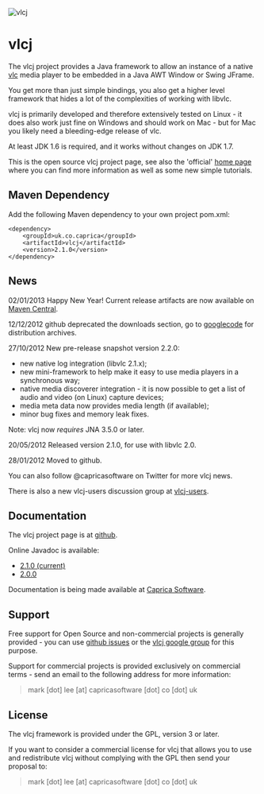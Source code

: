 ![vlcj](https://github.com/caprica/vlcj/raw/master/etc/vlcj-logo.png "vlcj")

vlcj
====

The vlcj project provides a Java framework to allow an instance of a native
[vlc](http://www.videolan.org/vlc "vlc") media player to be embedded in a Java 
AWT Window or Swing JFrame. 

You get more than just simple bindings, you also get a higher level framework
that hides a lot of the complexities of working with libvlc.

vlcj is primarily developed and therefore extensively tested on Linux - it does
also work just fine on Windows and should work on Mac - but for Mac you likely
need a bleeding-edge release of vlc.

At least JDK 1.6 is required, and it works without changes on JDK 1.7.

This is the open source vlcj project page, see also the 'official' 
[home page](http://www.capricasoftware.co.uk/vlcj "Official vlcj home page at Caprica Software")
where you can find more information as well as some new simple tutorials.

Maven Dependency
----------------

Add the following Maven dependency to your own project pom.xml:

```
<dependency>
    <groupId>uk.co.caprica</groupId>
    <artifactId>vlcj</artifactId>
    <version>2.1.0</version>
</dependency>
```

News
----

02/01/2013 Happy New Year! Current release artifacts are now available on [Maven Central](http://search.maven.org/#search|ga|1|vlcj).

12/12/2012 github deprecated the downloads section, go to [googlecode](http://code.google.com/p/vlcj/downloads/list) for distribution archives.

27/10/2012 New pre-release snapshot version 2.2.0:

* new native log integration (libvlc 2.1.x);
* new mini-framework to help make it easy to use media players in a synchronous way;
* native media discoverer integration - it is now possible to get a list of audio and video (on Linux) capture devices;
* media meta data now provides media length (if available);
* minor bug fixes and memory leak fixes.

Note: vlcj now *requires* JNA 3.5.0 or later.

20/05/2012 Released version 2.1.0, for use with libvlc 2.0.

28/01/2012 Moved to github.

You can also follow @capricasoftware on Twitter for more vlcj news.

There is also a new vlcj-users discussion group at [vlcj-users](https://groups.google.com/forum/#!forum/vlcj-users "vlcj-users google group").

Documentation
-------------

The vlcj project page is at [github](http://caprica.github.com/vlcj "vlcj at github").

Online Javadoc is available:

* [2.1.0 (current)](http://caprica.github.com/vlcj/javadoc/2.1.0/index.html "2.1.0 Javadoc")
* [2.0.0](http://caprica.github.com/vlcj/javadoc/2.0.0/index.html "2.0.0 Javadoc")

Documentation is being made available at [Caprica Software](http://www.capricasoftware.co.uk/wiki "Caprica Software WIKI"). 

Support
-------

Free support for Open Source and non-commercial projects is generally provided - you
can use [github issues](https://github.com/caprica/vlcj/issues "vlcj github issues") or the 
[vlcj google group](https://groups.google.com/forum/#!forum/vlcj-users "vlcj users google group")
for this purpose.

Support for commercial projects is provided exclusively on commercial terms -
send an email to the following address for more information:

> mark [dot] lee [at] capricasoftware [dot] co [dot] uk

License
-------

The vlcj framework is provided under the GPL, version 3 or later.

If you want to consider a commercial license for vlcj that allows you to use and 
redistribute vlcj without complying with the GPL then send your proposal to:

> mark [dot] lee [at] capricasoftware [dot] co [dot] uk
